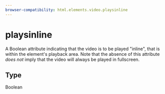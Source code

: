 ```yaml
---
browser-compatibility: html.elements.video.playsinline
---
```


# playsinline

A Boolean attribute indicating that the video is to be played "inline", that is within the element's playback area. Note that the absence of this attribute _does not_ imply that the video will always be played in fullscreen.

## Type

Boolean
